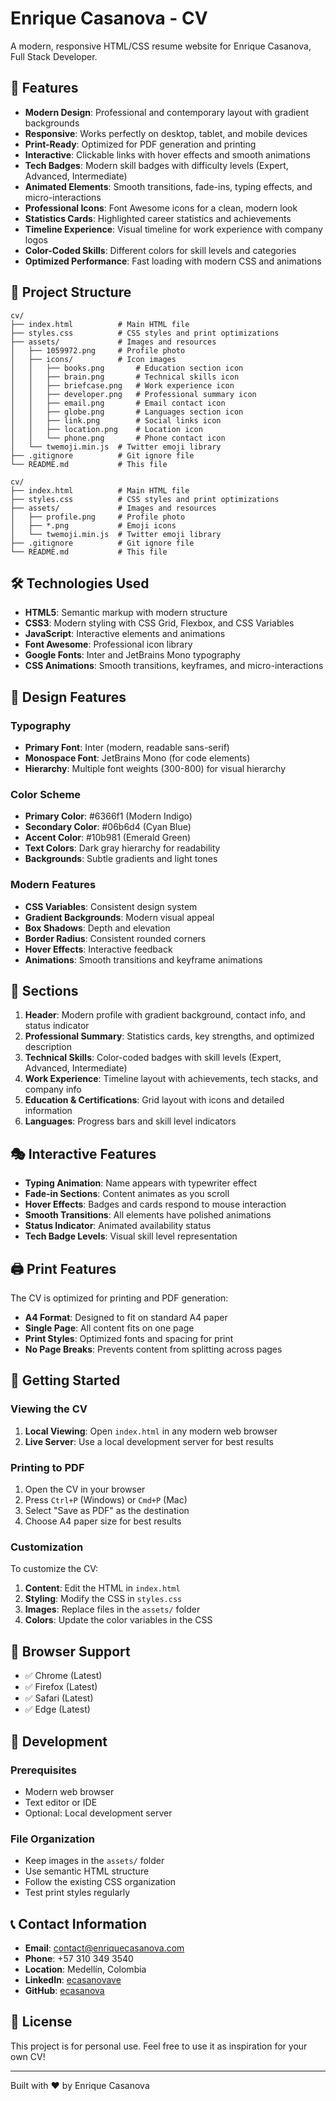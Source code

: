 # Enrique Casanova - CV

A modern, responsive HTML/CSS resume website for Enrique Casanova, Full Stack Developer.

## 🚀 Features

- **Modern Design**: Professional and contemporary layout with gradient backgrounds
- **Responsive**: Works perfectly on desktop, tablet, and mobile devices
- **Print-Ready**: Optimized for PDF generation and printing
- **Interactive**: Clickable links with hover effects and smooth animations
- **Tech Badges**: Modern skill badges with difficulty levels (Expert, Advanced, Intermediate)
- **Animated Elements**: Smooth transitions, fade-ins, typing effects, and micro-interactions
- **Professional Icons**: Font Awesome icons for a clean, modern look
- **Statistics Cards**: Highlighted career statistics and achievements
- **Timeline Experience**: Visual timeline for work experience with company logos
- **Color-Coded Skills**: Different colors for skill levels and categories
- **Optimized Performance**: Fast loading with modern CSS and animations

## 📁 Project Structure

```text
cv/
├── index.html          # Main HTML file
├── styles.css          # CSS styles and print optimizations
├── assets/             # Images and resources
│   ├── 1059972.png     # Profile photo
│   ├── icons/          # Icon images
│   │   ├── books.png       # Education section icon
│   │   ├── brain.png       # Technical skills icon
│   │   ├── briefcase.png   # Work experience icon
│   │   ├── developer.png   # Professional summary icon
│   │   ├── email.png       # Email contact icon
│   │   ├── globe.png       # Languages section icon
│   │   ├── link.png        # Social links icon
│   │   ├── location.png    # Location icon
│   │   └── phone.png       # Phone contact icon
│   └── twemoji.min.js  # Twitter emoji library
├── .gitignore          # Git ignore file
└── README.md           # This file
```

```text
cv/
├── index.html          # Main HTML file
├── styles.css          # CSS styles and print optimizations
├── assets/             # Images and resources
│   ├── profile.png     # Profile photo
│   ├── *.png           # Emoji icons
│   └── twemoji.min.js  # Twitter emoji library
├── .gitignore          # Git ignore file
└── README.md           # This file
```

## 🛠️ Technologies Used

- **HTML5**: Semantic markup with modern structure
- **CSS3**: Modern styling with CSS Grid, Flexbox, and CSS Variables
- **JavaScript**: Interactive elements and animations
- **Font Awesome**: Professional icon library
- **Google Fonts**: Inter and JetBrains Mono typography
- **CSS Animations**: Smooth transitions, keyframes, and micro-interactions

## 🎨 Design Features

### Typography

- **Primary Font**: Inter (modern, readable sans-serif)
- **Monospace Font**: JetBrains Mono (for code elements)
- **Hierarchy**: Multiple font weights (300-800) for visual hierarchy

### Color Scheme

- **Primary Color**: #6366f1 (Modern Indigo)
- **Secondary Color**: #06b6d4 (Cyan Blue)  
- **Accent Color**: #10b981 (Emerald Green)
- **Text Colors**: Dark gray hierarchy for readability
- **Backgrounds**: Subtle gradients and light tones

### Modern Features

- **CSS Variables**: Consistent design system
- **Gradient Backgrounds**: Modern visual appeal
- **Box Shadows**: Depth and elevation
- **Border Radius**: Consistent rounded corners
- **Hover Effects**: Interactive feedback
- **Animations**: Smooth transitions and keyframe animations

## 📄 Sections

1. **Header**: Modern profile with gradient background, contact info, and status indicator
2. **Professional Summary**: Statistics cards, key strengths, and optimized description
3. **Technical Skills**: Color-coded badges with skill levels (Expert, Advanced, Intermediate)
4. **Work Experience**: Timeline layout with achievements, tech stacks, and company info
5. **Education & Certifications**: Grid layout with icons and detailed information
6. **Languages**: Progress bars and skill level indicators

## 🎭 Interactive Features

- **Typing Animation**: Name appears with typewriter effect
- **Fade-in Sections**: Content animates as you scroll
- **Hover Effects**: Badges and cards respond to mouse interaction
- **Smooth Transitions**: All elements have polished animations
- **Status Indicator**: Animated availability status
- **Tech Badge Levels**: Visual skill level representation

## 🖨️ Print Features

The CV is optimized for printing and PDF generation:

- **A4 Format**: Designed to fit on standard A4 paper
- **Single Page**: All content fits on one page
- **Print Styles**: Optimized fonts and spacing for print
- **No Page Breaks**: Prevents content from splitting across pages

## 🚀 Getting Started

### Viewing the CV

1. **Local Viewing**: Open `index.html` in any modern web browser
2. **Live Server**: Use a local development server for best results

### Printing to PDF

1. Open the CV in your browser
2. Press `Ctrl+P` (Windows) or `Cmd+P` (Mac)
3. Select "Save as PDF" as the destination
4. Choose A4 paper size for best results

### Customization

To customize the CV:

1. **Content**: Edit the HTML in `index.html`
2. **Styling**: Modify the CSS in `styles.css`
3. **Images**: Replace files in the `assets/` folder
4. **Colors**: Update the color variables in the CSS

## 📱 Browser Support

- ✅ Chrome (Latest)
- ✅ Firefox (Latest)
- ✅ Safari (Latest)
- ✅ Edge (Latest)

## 🔧 Development

### Prerequisites

- Modern web browser
- Text editor or IDE
- Optional: Local development server

### File Organization

- Keep images in the `assets/` folder
- Use semantic HTML structure
- Follow the existing CSS organization
- Test print styles regularly

## 📞 Contact Information

- **Email**: <contact@enriquecasanova.com>
- **Phone**: +57 310 349 3540
- **Location**: Medellín, Colombia
- **LinkedIn**: [ecasanovave](https://www.linkedin.com/in/ecasanovave/)
- **GitHub**: [ecasanova](https://github.com/ecasanova)

## 📄 License

This project is for personal use. Feel free to use it as inspiration for your own CV!

---

Built with ❤️ by Enrique Casanova
